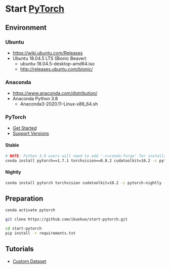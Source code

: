 # Start [PyTorch][]

[PyTorch]: https://pytorch.org/

## Environment

### Ubuntu

- https://wiki.ubuntu.com/Releases
- Ubuntu 18.04.5 LTS (Bionic Beaver)
  - ubuntu-18.04.5-desktop-amd64.iso
  - http://releases.ubuntu.com/bionic/

### Anaconda

- https://www.anaconda.com/distribution/
- Anaconda Python 3.8
  - Anaconda3-2020.11-Linux-x86_64.sh

### PyTorch

- [Get Started](https://pytorch.org/get-started/)
- [Support Versions](https://github.com/pytorch/vision#installation)

#### Stable

```bash
# NOTE: Python 3.9 users will need to add '-c=conda-forge' for installation
conda install pytorch==1.7.1 torchvision==0.8.2 cudatoolkit=10.2 -c pytorch -y
```

#### Nightly

```bash
conda install pytorch torchvision cudatoolkit=10.2 -c pytorch-nightly -y
```

## Preparation

```bash
conda activate pytorch

git clone https://github.com/ikuokuo/start-pytorch.git

cd start-pytorch
pip install -r requirements.txt
```

## Tutorials

- [Custom Dataset](docs/custom_dataset.md)
